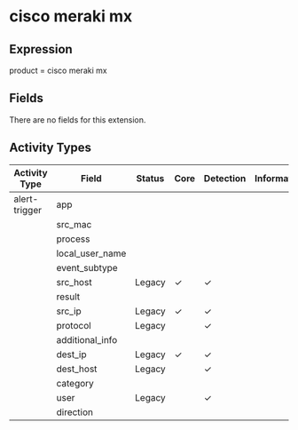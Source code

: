 cisco meraki mx
===============

Expression
----------

product = cisco meraki mx

Fields
------

There are no fields for this extension.

Activity Types
--------------

| Activity Type | Field           | Status | Core     | Detection | Informational |
| ------------- | --------------- | ------ | -------- | --------- | ------------- |
| alert-trigger | app             |        |          |           |               |
|               | src_mac         |        |          |           |               |
|               | process         |        |          |           |               |
|               | local_user_name |        |          |           |               |
|               | event_subtype   |        |          |           |               |
|               | src_host        | Legacy | &#10003; | &#10003;  |               |
|               | result          |        |          |           |               |
|               | src_ip          | Legacy | &#10003; | &#10003;  |               |
|               | protocol        | Legacy |          | &#10003;  |               |
|               | additional_info |        |          |           |               |
|               | dest_ip         | Legacy | &#10003; | &#10003;  |               |
|               | dest_host       | Legacy |          | &#10003;  |               |
|               | category        |        |          |           |               |
|               | user            | Legacy |          | &#10003;  |               |
|               | direction       |        |          |           |               |

